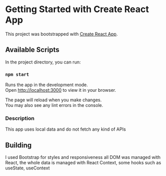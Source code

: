 # Getting Started with Create React App

This project was bootstrapped with [Create React App](https://github.com/facebook/create-react-app).

## Available Scripts

In the project directory, you can run:

### `npm start`

Runs the app in the development mode.\
Open [http://localhost:3000](http://localhost:3000) to view it in your browser.

The page will reload when you make changes.\
You may also see any lint errors in the console.

### Description

This app uses local data and do not fetch any kind of APIs

## Building
I used Bootstrap for styles and responsiveness all DOM was managed with React, the whole data is managed with React Context, some hooks such as useState, useContext
